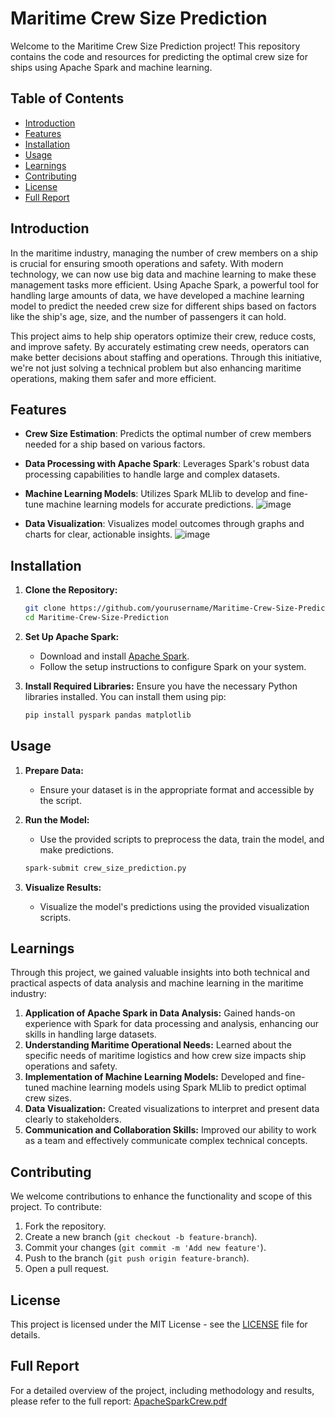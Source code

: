 

# Maritime Crew Size Prediction

Welcome to the Maritime Crew Size Prediction project! This repository contains the code and resources for predicting the optimal crew size for ships using Apache Spark and machine learning.

## Table of Contents

- [Introduction](#introduction)
- [Features](#features)
- [Installation](#installation)
- [Usage](#usage)
- [Learnings](#learnings)
- [Contributing](#contributing)
- [License](#license)
- [Full Report](#full-report)

## Introduction

In the maritime industry, managing the number of crew members on a ship is crucial for ensuring smooth operations and safety. With modern technology, we can now use big data and machine learning to make these management tasks more efficient. Using Apache Spark, a powerful tool for handling large amounts of data, we have developed a machine learning model to predict the needed crew size for different ships based on factors like the ship's age, size, and the number of passengers it can hold.

This project aims to help ship operators optimize their crew, reduce costs, and improve safety. By accurately estimating crew needs, operators can make better decisions about staffing and operations. Through this initiative, we're not just solving a technical problem but also enhancing maritime operations, making them safer and more efficient.

## Features

- **Crew Size Estimation**: Predicts the optimal number of crew members needed for a ship based on various factors.
- **Data Processing with Apache Spark**: Leverages Spark's robust data processing capabilities to handle large and complex datasets.
- **Machine Learning Models**: Utilizes Spark MLlib to develop and fine-tune machine learning models for accurate predictions.
 ![image](https://github.com/Pravesh0101/ApacheSpark-Maritime-Crew-Size-Prediction/assets/97783672/ea2262cb-c92c-45cd-b1aa-8dcc43147780)

- **Data Visualization**: Visualizes model outcomes through graphs and charts for clear, actionable insights.
 ![image](https://github.com/Pravesh0101/ApacheSpark-Maritime-Crew-Size-Prediction/assets/97783672/1b0dee46-805d-4e33-ada6-512e2f12ba2f)


## Installation

1. **Clone the Repository:**
   ```sh
   git clone https://github.com/yourusername/Maritime-Crew-Size-Prediction.git
   cd Maritime-Crew-Size-Prediction
   ```

2. **Set Up Apache Spark:**
   - Download and install [Apache Spark](https://spark.apache.org/downloads.html).
   - Follow the setup instructions to configure Spark on your system.

3. **Install Required Libraries:**
   Ensure you have the necessary Python libraries installed. You can install them using pip:
   ```sh
   pip install pyspark pandas matplotlib
   ```

## Usage

1. **Prepare Data:**
   - Ensure your dataset is in the appropriate format and accessible by the script.
   
2. **Run the Model:**
   - Use the provided scripts to preprocess the data, train the model, and make predictions.
   ```sh
   spark-submit crew_size_prediction.py
   ```

3. **Visualize Results:**
   - Visualize the model's predictions using the provided visualization scripts.

## Learnings

Through this project, we gained valuable insights into both technical and practical aspects of data analysis and machine learning in the maritime industry:

1. **Application of Apache Spark in Data Analysis:** Gained hands-on experience with Spark for data processing and analysis, enhancing our skills in handling large datasets.
2. **Understanding Maritime Operational Needs:** Learned about the specific needs of maritime logistics and how crew size impacts ship operations and safety.
3. **Implementation of Machine Learning Models:** Developed and fine-tuned machine learning models using Spark MLlib to predict optimal crew sizes.
4. **Data Visualization:** Created visualizations to interpret and present data clearly to stakeholders.
5. **Communication and Collaboration Skills:** Improved our ability to work as a team and effectively communicate complex technical concepts.

## Contributing

We welcome contributions to enhance the functionality and scope of this project. To contribute:

1. Fork the repository.
2. Create a new branch (`git checkout -b feature-branch`).
3. Commit your changes (`git commit -m 'Add new feature'`).
4. Push to the branch (`git push origin feature-branch`).
5. Open a pull request.

## License

This project is licensed under the MIT License - see the [LICENSE](LICENSE) file for details.

## Full Report

For a detailed overview of the project, including methodology and results, please refer to the full report: [ApacheSparkCrew.pdf](https://github.com/Pravesh0101/ApacheSpark-Maritime-Crew-Size-Prediction/files/15378156/ApacheSparkCrew.pdf)
